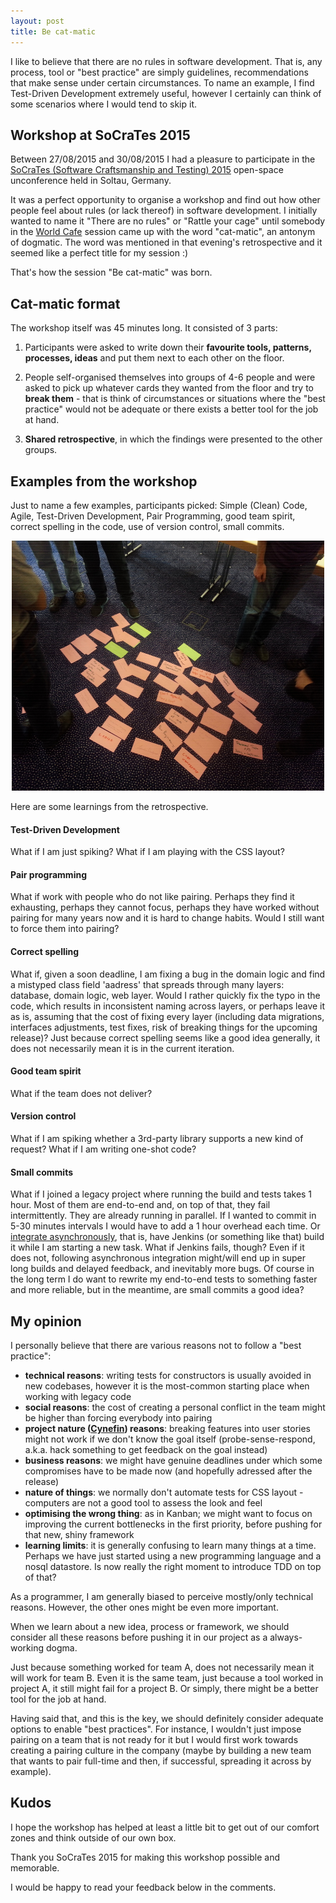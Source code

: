```yaml
---
layout: post
title: Be cat-matic
---
```



I like to believe that there are no rules in software development. That is, any process, tool or "best practice" are simply guidelines, recommendations that make sense under certain circumstances. To name an example, I find Test-Driven Development extremely useful, however I certainly can think of some scenarios where I would tend to skip it.

Workshop at SoCraTes 2015
--------------------------

Between 27/08/2015 and 30/08/2015 I had a pleasure to participate in the [SoCraTes (Software Craftsmanship and Testing) 2015](https://www.socrates-conference.de) open-space unconference held in Soltau, Germany.

It was a perfect opportunity to organise a workshop and find out how other people feel about rules (or lack thereof) in software development. I initially wanted to name it "There are no rules" or "Rattle your cage" until somebody in the [World Cafe](https://en.wikipedia.org/wiki/World_Caf%C3%A9_(conversational_process)) session came up with the word "cat-matic", an antonym of dogmatic. The word was mentioned in that evening's retrospective and it seemed like a perfect title for my session :)

That's how the session "Be cat-matic" was born.

Cat-matic format
--------------------------

The workshop itself was 45 minutes long. It consisted of 3 parts:

1. Participants were asked to write down their **favourite tools, patterns, processes, ideas** and put them next to each other on the floor.

2. People self-organised themselves into groups of 4-6 people and were asked to pick up whatever cards they wanted from the floor and try to **break them** - that is think of circumstances or situations where the "best practice" would not be adequate or there exists a better tool for the job at hand.

3. **Shared retrospective**, in which the findings were presented to the other groups.


Examples from the workshop
--------------------------
Just to name a few examples, participants picked: Simple (Clean) Code, Agile, Test-Driven Development, Pair Programming, good team spirit, correct spelling in the code, use of version control, small commits.

<div style="text-align: center">
  <a href="/pic/catmatic/catmatic-favourite-things.jpg">
    <img src="/pic/catmatic/catmatic-favourite-things.jpg" width="500px" height="400px"/>
  </a>
</div>

Here are some learnings from the retrospective.

#### Test-Driven Development
What if I am just spiking? What if I am playing with the CSS layout?

#### Pair programming
What if work with people who do not like pairing. Perhaps they find it exhausting, perhaps they cannot focus, perhaps they have worked without pairing for many years now and it is hard to change habits. Would I still want to force them into pairing?

#### Correct spelling
What if, given a soon deadline, I am fixing a bug in the domain logic and find a mistyped class field 'aadress' that spreads through many layers: database, domain logic, web layer. Would I rather quickly fix the typo in the code, which results in inconsistent naming across layers, or perhaps leave it as is, assuming that the cost of fixing every layer (including data migrations, interfaces adjustments, test fixes, risk of breaking things for the upcoming release)? Just because correct spelling seems like a good idea generally, it does not necessarily mean it is in the current iteration.

#### Good team spirit
What if the team does not deliver?

#### Version control
What if I am spiking whether a 3rd-party library supports a new kind of request? What if I am writing one-shot code?

#### Small commits
What if I joined a legacy project where running the build and tests takes 1 hour. Most of them are end-to-end and, on top of that, they fail intermittently. They are already running in parallel. If I wanted to commit in 5-30 minutes intervals I would have to add a 1 hour overhead each time. Or [integrate asynchronously](http://www.jamesshore.com/Blog/Forces-Affecting-Continuous-Integration.html), that is, have Jenkins (or something like that) build it while I am starting a new task. What if Jenkins fails, though? Even if it does not, following asynchronous integration might/will end up in super long builds and delayed feedback, and inevitably more bugs. Of course in the long term I do want to rewrite my end-to-end tests to something faster and more reliable, but in the meantime, are small commits a good idea?


My opinion
--------------------------

I personally believe that there are various reasons not to follow a "best practice":

- **technical reasons**: writing tests for constructors is usually avoided in new codebases, however it is the most-common starting place when working with legacy code
- **social reasons**: the cost of creating a personal conflict in the team might be higher than forcing everybody into pairing
- **project nature ([Cynefin](https://lizkeogh.com/2012/03/11/cynefin-for-devs)) reasons**: breaking features into user stories might not work if we don't know the goal itself (probe-sense-respond, a.k.a. hack something to get feedback on the goal instead)
- **business reasons**: we might have genuine deadlines under which some compromises have to be made now (and hopefully adressed after the release)
- **nature of things**: we normally don't automate tests for CSS layout - computers are not a good tool to assess the look and feel
- **optimising the wrong thing**: as in Kanban; we might want to focus on improving the current bottlenecks in the first priority, before pushing for that new, shiny framework
- **learning limits**: it is generally confusing to learn many things at a time. Perhaps we have just started using a new programming language and a nosql datastore. Is now really the right moment to introduce TDD on top of that?

As a programmer, I am generally biased to perceive mostly/only technical reasons. However, the other ones might be even more important.

When we learn about a new idea, process or framework, we should consider all these reasons before pushing it in our project as a always-working dogma.

Just because something worked for team A, does not necessarily mean it will work for team B. Even it is the same team, just because a tool worked in project A, it still might fail for a project B. Or simply, there might be a better tool for the job at hand.

Having said that, and this is the key, we should definitely consider adequate options to enable "best practices". For instance, I wouldn't just impose pairing on a team that is not ready for it but I would first work towards creating a pairing culture in the company (maybe by building a new team that wants to pair full-time and then, if successful, spreading it across by example).

Kudos
--------------------------
I hope the workshop has helped at least a little bit to get out of our comfort zones and think outside of our own box.

Thank you SoCraTes 2015 for making this workshop possible and memorable.

I would be happy to read your feedback below in the comments.
